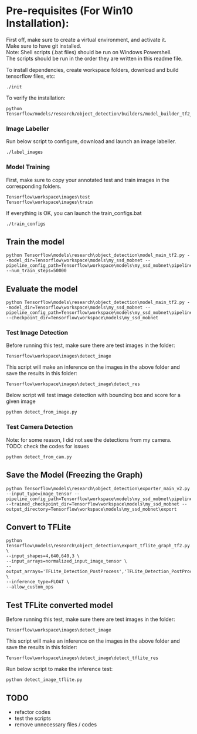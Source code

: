 # Pre-requisites (For Win10 Installation):
First off, make sure to create a virtual environment, and activate it.<br>
Make sure to have git installed.<br>
Note: Shell scripts (.bat files) should be run on Windows Powershell.<br>
The scripts should be run in the order they are written in this readme file.

To install dependencies, create workspace folders, download and build tensorflow files, etc:
```
./init
```

To verify the installation:
```
python Tensorflow/models/research/object_detection/builders/model_builder_tf2_test.py
```

### Image Labeller
Run below script to configure, download and launch an image labeller.<br>
```
./label_images
```

### Model Training
First, make sure to copy your annotated test and train images in the corresponding folders.<br>
```
Tensorflow\workspace\images\test
Tensorflow\workspace\images\train
```
If everything is OK, you can launch the train_configs.bat
```
./train_configs
```

## Train the model
```
python Tensorflow\models\research\object_detection\model_main_tf2.py --model_dir=Tensorflow\workspace\models\my_ssd_mobnet --pipeline_config_path=Tensorflow\workspace\models\my_ssd_mobnet\pipeline.config --num_train_steps=50000
```

## Evaluate the model
```
python Tensorflow\models\research\object_detection\model_main_tf2.py --model_dir=Tensorflow\workspace\models\my_ssd_mobnet --pipeline_config_path=Tensorflow\workspace\models\my_ssd_mobnet\pipeline.config --checkpoint_dir=Tensorflow\workspace\models\my_ssd_mobnet
```

### Test Image Detection
Before running this test, make sure there are test images in the folder:
```
Tensorflow\workspace\images\detect_image
```
This script will make an inference on the images in the above folder and save the results in this folder:
```
Tensorflow\workspace\images\detect_image\detect_res
```
Below script will test image detection with bounding box and score for a given image 
```
python detect_from_image.py
```

### Test Camera Detection
Note: for some reason, I did not see the detections from my camera.<br>
TODO: check the codes for issues
```
python detect_from_cam.py
```

## Save the Model (Freezing the Graph)
```
python Tensorflow\models\research\object_detection\exporter_main_v2.py  --input_type=image_tensor --pipeline_config_path=Tensorflow\workspace\models\my_ssd_mobnet\pipeline.config --trained_checkpoint_dir=Tensorflow\workspace\models\my_ssd_mobnet --output_directory=Tensorflow\workspace\models\my_ssd_mobnet\export
```

## Convert to TFLite
```
python Tensorflow\models\research\object_detection\export_tflite_graph_tf2.py \
--input_shapes=4,640,640,3 \
--input_arrays=normalized_input_image_tensor \
--output_arrays='TFLite_Detection_PostProcess','TFLite_Detection_PostProcess:1','TFLite_Detection_PostProcess:2','TFLite_Detection_PostProcess:3' \
--inference_type=FLOAT \
--allow_custom_ops
```

## Test TFLite converted model
Before running this test, make sure there are test images in the folder:
```
Tensorflow\workspace\images\detect_image
```
This script will make an inference on the images in the above folder and save the results in this folder:
```
Tensorflow\workspace\images\detect_image\detect_tflite_res
```
Run below script to make the inference test:
```
python detect_image_tflite.py
```

## TODO

- refactor codes
- test the scripts
- remove unnecessary files / codes
